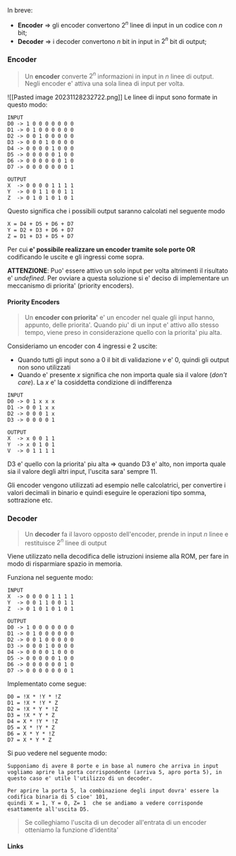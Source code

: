 In breve: 
- **Encoder** => gli encoder convertono $2^{n}$ linee di input in un codice con *n* bit;
- **Decoder** => i decoder convertono *n* bit in input in $2^{n}$ bit di output;

### Encoder
>Un **encoder** converte $2^{n}$ informazioni in input in *n* linee di output. Negli encoder e' attiva una sola linea di input per volta.

![[Pasted image 20231128232722.png]]
Le linee di input sono formate in questo modo: 
```
INPUT
D0 -> 1 0 0 0 0 0 0 0
D1 -> 0 1 0 0 0 0 0 0
D2 -> 0 0 1 0 0 0 0 0
D3 -> 0 0 0 1 0 0 0 0
D4 -> 0 0 0 0 1 0 0 0
D5 -> 0 0 0 0 0 1 0 0
D6 -> 0 0 0 0 0 0 1 0
D7 -> 0 0 0 0 0 0 0 1

OUTPUT
X  -> 0 0 0 0 1 1 1 1 
Y  -> 0 0 1 1 0 0 1 1
Z  -> 0 1 0 1 0 1 0 1
```
Questo significa che i possibili output saranno calcolati nel seguente modo
```
X = D4 + D5 + D6 + D7
Y = D2 + D3 + D6 + D7
Z = D1 + D3 + D5 + D7
```
Per cui **e' possibile realizzare un encoder tramite sole porte OR** codificando le uscite e gli ingressi come sopra.

**ATTENZIONE**: Puo' essere attivo un solo input per volta altrimenti il risultato e' *undefined*. Per ovviare a questa soluzione si e' deciso di implementare un meccanismo di priorita' (priority encoders).

#### Priority Encoders
>Un **encoder con priorita'** e' un encoder nel quale gli input hanno, appunto, delle priorita'. Quando piu' di un input e' attivo allo stesso tempo, viene preso in considerazione quello con la priorita' piu alta.

Consideriamo un encoder con 4 ingressi e 2 uscite:
- Quando tutti gli input sono a 0 il bit di validazione *v* e' 0, quindi gli output non sono utilizzati
- Quando e' presente *x* significa che non importa quale sia il valore (*don't care*). La *x* e' la cosiddetta condizione di indifferenza

```
INPUT
D0 -> 0 1 x x x
D1 -> 0 0 1 x x
D2 -> 0 0 0 1 x
D3 -> 0 0 0 0 1

OUTPUT
X  -> x 0 0 1 1
Y  -> x 0 1 0 1
V  -> 0 1 1 1 1
```

D3 e' quello con la priorita' piu alta => quando D3 e' alto, non importa quale sia il valore degli altri input, l'uscita sara' sempre 11.

Gli encoder vengono utilizzati ad esempio nelle calcolatrici, per convertire i valori decimali in binario e quindi eseguire le operazioni tipo somma, sottrazione etc.
### Decoder
>Un **decoder** fa il lavoro opposto dell'encoder, prende in input *n* linee e restituisce $2^{n}$ linee di output

Viene utilizzato nella decodifica delle istruzioni insieme alla ROM, per fare in modo di risparmiare spazio in memoria.

Funziona nel seguente modo:
```
INPUT
X  -> 0 0 0 0 1 1 1 1 
Y  -> 0 0 1 1 0 0 1 1
Z  -> 0 1 0 1 0 1 0 1

OUTPUT
D0 -> 1 0 0 0 0 0 0 0
D1 -> 0 1 0 0 0 0 0 0
D2 -> 0 0 1 0 0 0 0 0
D3 -> 0 0 0 1 0 0 0 0
D4 -> 0 0 0 0 1 0 0 0
D5 -> 0 0 0 0 0 1 0 0
D6 -> 0 0 0 0 0 0 1 0
D7 -> 0 0 0 0 0 0 0 1
```
Implementato come segue: 
```
D0 = !X * !Y * !Z
D1 = !X * !Y * Z
D2 = !X * Y * !Z
D3 = !X * Y * Z
D4 = X * !Y * !Z
D5 = X * !Y * Z
D6 = X * Y * !Z
D7 = X * Y * Z
```

Si puo vedere nel seguente modo: 
```
Supponiamo di avere 8 porte e in base al numero che arriva in input vogliamo aprire la porta corrispondente (arriva 5, apro porta 5), in questo caso e' utile l'utilizzo di un decoder.

Per aprire la porta 5, la combinazione degli input dovra' essere la codifica binaria di 5 cioe' 101, 
quindi X = 1, Y = 0, Z= 1  che se andiamo a vedere corrisponde esattamente all'uscita D5.
```


>Se colleghiamo l'uscita di un decoder all'entrata di un encoder otteniamo la funzione d'identita'

#### Links